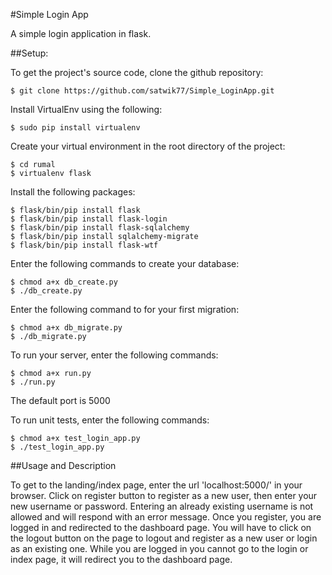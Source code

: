 #Simple Login App

A simple login application in flask.

##Setup:

To get the project's source code, clone the github repository:

    $ git clone https://github.com/satwik77/Simple_LoginApp.git

Install VirtualEnv using the following:

    $ sudo pip install virtualenv

Create your virtual environment in the root directory of the project:

    $ cd rumal
    $ virtualenv flask

Install the following packages:

    $ flask/bin/pip install flask
    $ flask/bin/pip install flask-login
    $ flask/bin/pip install flask-sqlalchemy
    $ flask/bin/pip install sqlalchemy-migrate
    $ flask/bin/pip install flask-wtf

Enter the following commands to create your database:

    $ chmod a+x db_create.py
    $ ./db_create.py

Enter the following command to for your first migration:

    $ chmod a+x db_migrate.py
    $ ./db_migrate.py

To run your server, enter the following commands:

    $ chmod a+x run.py
    $ ./run.py

The default port is 5000

To run unit tests, enter the following commands:

    $ chmod a+x test_login_app.py
    $ ./test_login_app.py


##Usage and Description

To get to the landing/index page, enter the url 'localhost:5000/' in your browser. Click on register button to register as a new user, then enter your new username or password. Entering an already existing username is not allowed and will respond with an error message. Once you register, you are logged in and redirected to the dashboard page. You will have to click on the logout button on the page to logout and register as a new user or login as an existing one. While you are logged in you cannot go to the login or index page, it will redirect you to the dashboard page.

    
